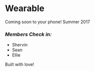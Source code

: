 # Wearable
Coming soon to your phone! Summer 2017


### _Members Check in:_
* Shervin
* Sean
* Ellie

Built with love!

